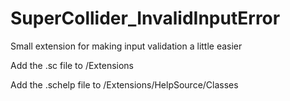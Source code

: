 # SuperCollider_InvalidInputError
Small extension for making input validation a little easier

Add the .sc file to /Extensions

Add the .schelp file to /Extensions/HelpSource/Classes
